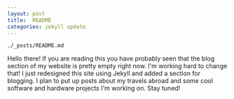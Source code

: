 ```yaml
---
layout: post
title:  README
categories: jekyll update
---
```

`./_posts/README.md`

Hello there! If you are reading this you have probably seen that the blog section of my website is pretty empty right now. I'm working hard to change that! I just redesigned this site using Jekyll and added a section for blogging. I plan to put up posts about my travels abroad and some cool software and hardware projects I'm working on. Stay tuned!